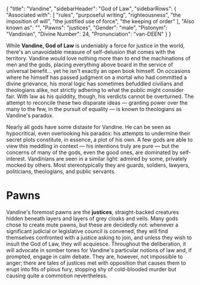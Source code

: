 {
	"title": "Vandine",
	"sidebarHeader": "God of Law",
	"sidebarRows": {
		"Associated with": [ "rules", "purposeful writing", "righteousness", "the imposition of will", "the justified use of force", "the keeping of order" ],
		"Also known as": "",
		"Pawns": "justices",
		"Gender": "male",
		"Pistonym": "Vandinian",
		"Divine Number": 24,
		"Pronunciation": "van-DEEN"
	}
}

While **Vandine, God of Law** is undeniably a force for justice in the world, there's an unavoidable measure of self-delusion that comes with the territory. Vandine would love nothing more than to end the machinations of men and the gods, placing everything above board in the service of universal benefit... yet he isn't exactly an open book himself. On occasions where he himself has passed judgment on a mortal who had committed a divine grievance, his moral logic has sometimes befuddled civilians and theologians alike, not strictly adhering to what the public might consider fair. With law as his quiddity, though, his verdicts cannot be overturned. The attempt to reconcile these two disparate ideas — granting power over the many to the few, in the pursuit of equality — is known to theologians as Vandine's paradox.

Nearly all gods have some distaste for Vandine. He can be seen as hypocritical, even overlooking his paradox: his attempts to undermine their secret plots constitute, in essence, a plot of his own. A few gods are able to view this meddling in context — his intentions truly are pure — but the concerns of many of the gods, even the good ones, are dominated by self-interest. Vandinians are seen in a similar light: admired by some, privately mocked by others. Most stereotypically they are guards, soldiers, lawyers, politicians, theologians, and public servants.

# Pawns

Vandine's foremost pawns are the **justices**, straight-backed creatures hidden beneath layers and layers of grey cloaks and veils. Many gods chose to create mute pawns, but these are decidedly not: whenever a significant judicial or legislative council is convened, they will find themselves confronted with a justice asking to join, and unless they wish to insult the God of Law, they will acquiesce. Throughout the deliberation, it will advocate in somber tones for Vandine's particular notions of law and, if prompted, engage in calm debate. They are, however, not impossible to anger; there are tales of justices met with opposition that causes them to erupt into fits of pious fury, stopping shy of cold-blooded murder but causing quite a commotion nevertheless.